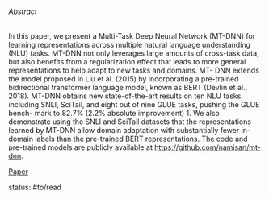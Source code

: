 ###### Abstract

In this paper, we present a Multi-Task Deep Neural Network (MT-DNN) for learning representations across multiple natural language understanding (NLU) tasks. MT-DNN not only leverages large amounts of cross-task data, but also benefits from a regularization effect that leads to more general representations to help adapt to new tasks and domains. MT- DNN extends the model proposed in Liu et al. (2015) by incorporating a pre-trained bidirectional transformer language model, known as BERT (Devlin et al., 2018). MT-DNN obtains new state-of-the-art results on ten NLU tasks, including SNLI, SciTail, and eight out of nine GLUE tasks, pushing the GLUE bench- mark to 82.7% (2.2% absolute improvement) 1. We also demonstrate using the SNLI and SciTail datasets that the representations learned by MT-DNN allow domain adaptation with substantially fewer in-domain labels than the pre-trained BERT representations. The code and pre-trained models are publicly available at https://github.com/namisan/mt-dnn.

[Paper](https://aclanthology.org/P19-1441.pdf)

status: #to/read 